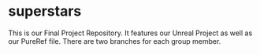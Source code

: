# superstars
This is our Final Project Repository. It features our Unreal Project as well as our PureRef file. There are two branches for each group member. 
